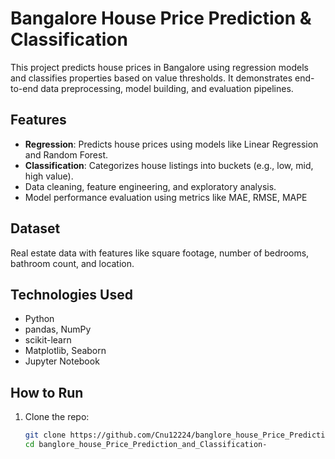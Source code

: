 #  Bangalore House Price Prediction & Classification

This project predicts house prices in Bangalore using regression models and classifies properties based on value thresholds. It demonstrates end-to-end data preprocessing, model building, and evaluation pipelines.

## Features

- **Regression**: Predicts house prices using models like Linear Regression and Random Forest.
- **Classification**: Categorizes house listings into buckets (e.g., low, mid, high value).
- Data cleaning, feature engineering, and exploratory analysis.
- Model performance evaluation using metrics like MAE, RMSE, MAPE

##  Dataset

Real estate data with features like square footage, number of bedrooms, bathroom count, and location.

##  Technologies Used

- Python  
- pandas, NumPy  
- scikit-learn  
- Matplotlib, Seaborn  
- Jupyter Notebook

##  How to Run

1. Clone the repo:
   ```bash
   git clone https://github.com/Cnu12224/banglore_house_Price_Prediction_and_Classification-.git
   cd banglore_house_Price_Prediction_and_Classification-

